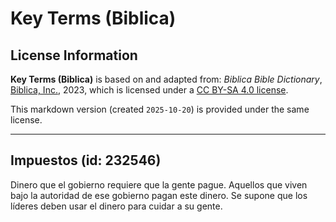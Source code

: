 # Key Terms (Biblica)

## License Information

**Key Terms (Biblica)** is based on and adapted from: _Biblica Bible Dictionary_, [Biblica, Inc.](https://www.biblica.com/), 2023, which is licensed under a [CC BY-SA 4.0 license](https://creativecommons.org/licenses/by-sa/4.0/legalcode.en).

This markdown version (created `2025-10-20`) is provided under the same license.



--------------------------------

## Impuestos (id: 232546)

Dinero que el gobierno requiere que la gente pague. Aquellos que viven bajo la autoridad de ese gobierno pagan este dinero. Se supone que los líderes deben usar el dinero para cuidar a su gente.


